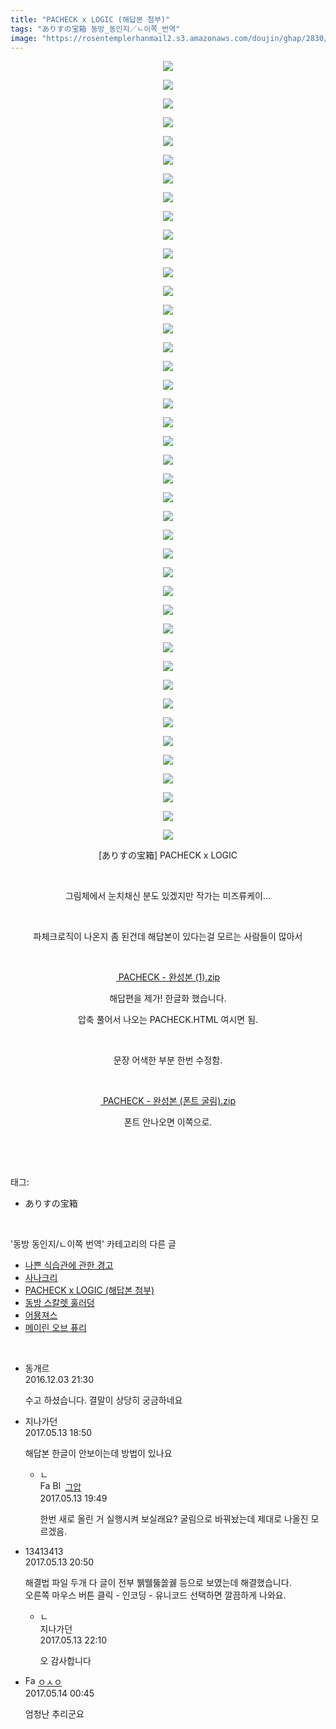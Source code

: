 ```yaml
---
title: "PACHECK x LOGIC (해답본 첨부)"
tags: "ありすの宝箱 동방_동인지／ㄴ이쪽_번역"
image: "https://rosentemplerhanmail2.s3.amazonaws.com/doujin/ghap/2830/001.jpg"
---
```

<div class="article">
<p style="text-align: center; clear: none; float: none;"><img src="{{ site.imgserver12 }}/ghap/2830/001.jpg"/></p>
<p style="text-align: center; clear: none; float: none;"><img src="{{ site.imgserver12 }}/ghap/2830/002.jpg"/></p>
<p style="text-align: center; clear: none; float: none;"><img src="{{ site.imgserver12 }}/ghap/2830/003.jpg"/></p>
<p style="text-align: center; clear: none; float: none;"><img src="{{ site.imgserver12 }}/ghap/2830/004.jpg"/></p>
<p style="text-align: center; clear: none; float: none;"><img src="{{ site.imgserver12 }}/ghap/2830/005.jpg"/></p>
<p style="text-align: center; clear: none; float: none;"><img src="{{ site.imgserver12 }}/ghap/2830/006.jpg"/></p>
<p style="text-align: center; clear: none; float: none;"><img src="{{ site.imgserver12 }}/ghap/2830/007.jpg"/></p>
<p style="text-align: center; clear: none; float: none;"><img src="{{ site.imgserver12 }}/ghap/2830/008.jpg"/></p>
<p style="text-align: center; clear: none; float: none;"><img src="{{ site.imgserver12 }}/ghap/2830/009.jpg"/></p>
<p style="text-align: center; clear: none; float: none;"><img src="{{ site.imgserver12 }}/ghap/2830/010.jpg"/></p>
<p style="text-align: center; clear: none; float: none;"><img src="{{ site.imgserver12 }}/ghap/2830/011.jpg"/></p>
<p style="text-align: center; clear: none; float: none;"><img src="{{ site.imgserver12 }}/ghap/2830/012.jpg"/></p>
<p style="text-align: center; clear: none; float: none;"><img src="{{ site.imgserver12 }}/ghap/2830/013.jpg"/></p>
<p style="text-align: center; clear: none; float: none;"><img src="{{ site.imgserver12 }}/ghap/2830/014.jpg"/></p>
<p style="text-align: center; clear: none; float: none;"><img src="{{ site.imgserver12 }}/ghap/2830/015.jpg"/></p>
<p style="text-align: center; clear: none; float: none;"><img src="{{ site.imgserver12 }}/ghap/2830/016.jpg"/></p>
<p style="text-align: center; clear: none; float: none;"><img src="{{ site.imgserver12 }}/ghap/2830/017.jpg"/></p>
<p style="text-align: center; clear: none; float: none;"><img src="{{ site.imgserver12 }}/ghap/2830/018.jpg"/></p>
<p style="text-align: center; clear: none; float: none;"><img src="{{ site.imgserver12 }}/ghap/2830/019.jpg"/></p>
<p style="text-align: center; clear: none; float: none;"><img src="{{ site.imgserver12 }}/ghap/2830/020.jpg"/></p>
<p style="text-align: center; clear: none; float: none;"><img src="{{ site.imgserver12 }}/ghap/2830/021.jpg"/></p>
<p style="text-align: center; clear: none; float: none;"><img src="{{ site.imgserver12 }}/ghap/2830/022.jpg"/></p>
<p style="text-align: center; clear: none; float: none;"><img src="{{ site.imgserver12 }}/ghap/2830/023.jpg"/></p>
<p style="text-align: center; clear: none; float: none;"><img src="{{ site.imgserver12 }}/ghap/2830/024.jpg"/></p>
<p style="text-align: center; clear: none; float: none;"><img src="{{ site.imgserver12 }}/ghap/2830/025.jpg"/></p>
<p style="text-align: center; clear: none; float: none;"><img src="{{ site.imgserver12 }}/ghap/2830/026.jpg"/></p>
<p style="text-align: center; clear: none; float: none;"><img src="{{ site.imgserver12 }}/ghap/2830/027.jpg"/></p>
<p style="text-align: center; clear: none; float: none;"><img src="{{ site.imgserver12 }}/ghap/2830/028.jpg"/></p>
<p style="text-align: center; clear: none; float: none;"><img src="{{ site.imgserver12 }}/ghap/2830/029.jpg"/></p>
<p style="text-align: center; clear: none; float: none;"><img src="{{ site.imgserver12 }}/ghap/2830/030.jpg"/></p>
<p style="text-align: center; clear: none; float: none;"><img src="{{ site.imgserver12 }}/ghap/2830/031.jpg"/></p>
<p style="text-align: center; clear: none; float: none;"><img src="{{ site.imgserver12 }}/ghap/2830/032.jpg"/></p>
<p style="text-align: center; clear: none; float: none;"><img src="{{ site.imgserver12 }}/ghap/2830/033.jpg"/></p>
<p style="text-align: center; clear: none; float: none;"><img src="{{ site.imgserver12 }}/ghap/2830/034.jpg"/></p>
<p style="text-align: center; clear: none; float: none;"><img src="{{ site.imgserver12 }}/ghap/2830/035.jpg"/></p>
<p style="text-align: center; clear: none; float: none;"><img src="{{ site.imgserver12 }}/ghap/2830/036.jpg"/></p>
<p style="text-align: center; clear: none; float: none;"><img src="{{ site.imgserver12 }}/ghap/2830/037.jpg"/></p>
<p style="text-align: center; clear: none; float: none;"><img src="{{ site.imgserver12 }}/ghap/2830/038.jpg"/></p>
<p style="text-align: center; clear: none; float: none;"><img src="{{ site.imgserver12 }}/ghap/2830/039.jpg"/></p>
<p style="text-align: center; clear: none; float: none;"><img src="{{ site.imgserver12 }}/ghap/2830/040.jpg"/></p>
<p style="text-align: center; clear: none; float: none;"><img src="{{ site.imgserver12 }}/ghap/2830/041.jpg"/></p>
<p style="text-align: center; clear: none; float: none;"><img src="{{ site.imgserver12 }}/ghap/2830/042.jpg"/></p>
<p style="text-align: center; clear: none; float: none;">[ありすの宝箱] PACHECK x LOGIC</p>
<p style="text-align: center; clear: none; float: none;"><br/></p>
<p style="text-align: center; clear: none; float: none;">그림체에서 눈치채신 분도 있겠지만 작가는 미즈류케이...</p>
<p style="text-align: center; clear: none; float: none;"><br/></p>
<p style="text-align: center; clear: none; float: none;">파체크로직이 나온지 좀 된건데 해답본이 있다는걸 모르는 사람들이 많아서</p>
<p style="text-align: center; clear: none; float: none;"><br/></p>
<p style="text-align: center; clear: none; float: none;"><span class="imageblock" style="display:inline-block;;height:auto;max-width:100%"><a href="http://ghaptouhou.tistory.com/attachment/cfile29.uf@246C45405842F364131299.zip"><img alt="" src="https://t1.daumcdn.net/tistory_admin/blogs/image/extension/zip.gif?_version_=7f67ada086207c70e7b93dc7c7bb1d52147cb651" style="vertical-align: middle;"/> PACHECK - 완성본 (1).zip</a></span></p>
<p style="text-align: center; clear: none; float: none;">해답편을 제가! 한글화 했습니다.</p>
<p style="text-align: center; clear: none; float: none;">압축 풀어서 나오는 PACHECK.HTML 여시면 됨.</p>
<p style="text-align: center; clear: none; float: none;"><br/></p>
<p style="text-align: center; clear: none; float: none;">문장 어색한 부분 한번 수정함.</p>
<p style="text-align: center; clear: none; float: none;"><br/></p>
<p style="text-align: center; clear: none; float: none;"><span class="imageblock" style="display:inline-block;;height:auto;max-width:100%"><a href="http://ghaptouhou.tistory.com/attachment/cfile30.uf@262D053E5916E4971CC9E4.zip"><img alt="" src="https://t1.daumcdn.net/tistory_admin/blogs/image/extension/zip.gif?_version_=7f67ada086207c70e7b93dc7c7bb1d52147cb651" style="vertical-align: middle;"/> PACHECK - 완성본 (폰트 굴림).zip</a></span></p>
<p style="text-align: center; clear: none; float: none;">폰트 안나오면 이쪽으로.</p>
<p><br/></p>
</div><br/>
<div class="tagTrail">
<p>태그: </p>
<ul>
<li>ありすの宝箱</li>
</ul>
</div><br/>
<div class="another">
<p>'동방 동인지/ㄴ이쪽 번역' 카테고리의 다른 글</p>
<ul>
<li><a href="/ghap_3089">나쁜 식습관에 관한 경고</a></li>
<li><a href="/ghap_3087">사나크리</a></li>
<li><a href="/ghap_2830">PACHECK x LOGIC (해답본 첨부)</a></li>
<li><a href="/ghap_1925">동방 스칼렛 훌러덩</a></li>
<li><a href="/ghap_1896">어묭져스</a></li>
<li><a href="/ghap_1881">메이린 오브 퓨리</a></li>
</ul>
</div><br/>
<div class="cb_module cb_fluid">
<div class="cb_wrt cb_profile">
<div class="comment">
<ul>
<li class="cb_thumb_off" id="comment14862312">
<div class="cb_comment_area">
<div class="cb_info_area">
<div class="cb_section">
<span class="cb_nick_name">동개르</span>
</div>
<div class="cb_section">
<span class="cb_date">2016.12.03 21:30 </span>
</div>
</div>
<div class="cb_dsc_comment">
<p class="cb_dsc">
											수고 하셨습니다. 결말이 상당히 궁금하네요
										</p>
</div>
</div></li>
<li class="cb_thumb_off" id="comment14988132">
<div class="cb_comment_area">
<div class="cb_info_area">
<div class="cb_section">
<span class="cb_nick_name">지나가던</span>
</div>
<div class="cb_section">
<span class="cb_date">2017.05.13 18:50 </span>
</div>
</div>
<div class="cb_dsc_comment">
<p class="cb_dsc">
											해답본 한글이 안보이는데 방법이 있나요
										</p>
</div>
<ul>
<li class="cb_thumb_off" id="comment14988155">
<span class="cb_bu_subnode">ㄴ</span>
<div class="cb_comment_area">
<div class="cb_info_area">
<div class="cb_section">
<span class="cb_nick_name"><img alt="Favicon of https://ghaptouhou.tistory.com" height="16" onerror="this.onerror=null;this.parentNode.removeChild(this)" src="https://ghaptouhou.tistory.com/favicon.ico" width="16"/> <img alt="BlogIcon" height="16" onerror="this.parentNode.removeChild(this)" src="https://ghaptouhou.tistory.com/index.gif" width="16"/> <a href="https://ghaptouhou.tistory.com" onclick="return openLinkInNewWindow(this)"> 그압</a><span class="tistoryProfileLayerTrigger" onclick='TistoryProfile.show(event, this, {"title":"\uc800\uae30 \uc774\uac70 \ub098\uc911\uc5d0 \uc218\uc815 \uac00\ub2a5\ud558\ub098\uc694","url":"https:\/\/ghap.tistory.com","nickname":"\uadf8\uc555","items":[]}); return false;'></span></span>
</div>
<div class="cb_section">
<span class="cb_date">2017.05.13 19:49 </span>
</div>
</div>
<div class="cb_dsc_comment">
<p class="cb_dsc">
																한번 새로 올린 거 실행시켜 보실래요? 굴림으로 바꿔놨는데 제대로 나올진 모르겠음.
															</p>
</div>
</div>
</li>
</ul>
</div></li>
<li class="cb_thumb_off" id="comment14988195">
<div class="cb_comment_area">
<div class="cb_info_area">
<div class="cb_section">
<span class="cb_nick_name">13413413</span>
</div>
<div class="cb_section">
<span class="cb_date">2017.05.13 20:50 </span>
</div>
</div>
<div class="cb_dsc_comment">
<p class="cb_dsc">
											해결법 파일 두개 다 글이 전부 뷁뛜뚫쏧궳 등으로 보였는데 해결했습니다.<br/>
오른쪽 마우스 버튼 클릭 - 인코딩 - 유니코드 선택하면 깔끔하게 나와요.
										</p>
</div>
<ul>
<li class="cb_thumb_off" id="comment14988235">
<span class="cb_bu_subnode">ㄴ</span>
<div class="cb_comment_area">
<div class="cb_info_area">
<div class="cb_section">
<span class="cb_nick_name">지나가던</span>
</div>
<div class="cb_section">
<span class="cb_date">2017.05.13 22:10 </span>
</div>
</div>
<div class="cb_dsc_comment">
<p class="cb_dsc">
																오 감사합니다
															</p>
</div>
</div>
</li>
</ul>
</div></li>
<li class="cb_thumb_off" id="comment14988320">
<div class="cb_comment_area">
<div class="cb_info_area">
<div class="cb_section">
<span class="cb_nick_name"><img alt="Favicon of http://google.com" height="16" onerror="this.onerror=null;this.parentNode.removeChild(this)" src="http://google.com/favicon.ico" width="16"/> <a href="http://google.com" onclick="return openLinkInNewWindow(this)">ㅇㅅㅇ</a></span>
</div>
<div class="cb_section">
<span class="cb_date">2017.05.14 00:45 </span>
</div>
</div>
<div class="cb_dsc_comment">
<p class="cb_dsc">
											엄청난 추리군요
										</p>
</div>
</div></li>
</ul>
</div>
</div><!-- commentList close -->
</div><br/>
